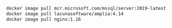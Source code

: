 ﻿```sh
docker image pull mcr.microsoft.com/mssql/server:2019-latest
docker image pull lacunasoftware/amplia:4.14
docker image pull nginx:1.16
```
